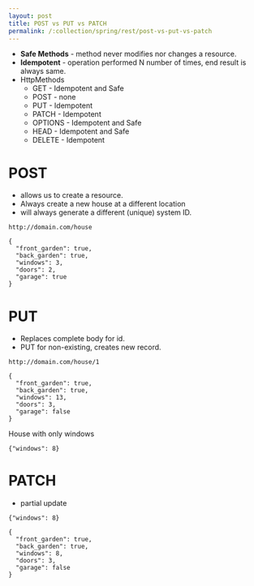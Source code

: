```yaml
---
layout: post
title: POST vs PUT vs PATCH
permalink: /:collection/spring/rest/post-vs-put-vs-patch
---
```



- **Safe Methods** - method never modifies nor changes a resource.
- **Idempotent** - operation performed N number of times, end result is always same.
- HttpMethods
  - GET - Idempotent and Safe
  - POST - none
  - PUT - Idempotent
  - PATCH - Idempotent
  - OPTIONS - Idempotent and Safe
  - HEAD - Idempotent and Safe
  - DELETE - Idempotent

# POST
-	allows us to create a resource.
-	Always create a new house at a different location
  - will always generate a different (unique) system ID.

```
http://domain.com/house

{
  "front_garden": true,
  "back_garden": true,
  "windows": 3,
  "doors": 2,
  "garage": true
}
```

# PUT
-	Replaces complete body for id.
  -	PUT for non-existing, creates new record.

```
http://domain.com/house/1

{
  "front_garden": true,
  "back_garden": true,
  "windows": 13,
  "doors": 3,
  "garage": false
}
```
House with only windows
```
{"windows": 8}
```

# PATCH
- partial update

```
{"windows": 8}
```
```
{
  "front_garden": true,
  "back_garden": true,
  "windows": 8,
  "doors": 3,
  "garage": false
}
```
